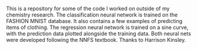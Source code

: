 <!---
- 👋 Hi, I’m @Will-Kirkpatrick
- 👀 I’m interested in ...
- 🌱 I’m currently learning ...
- 💞️ I’m looking to collaborate on ...
- 📫 How to reach me ...
--->
This is a repository for some of the code I worked on outside of my chemistry research.
The classification neural network is trained on the FASHION MNIST database. It also contains a few examples of predicting items of clothing.
The regression neural network is trained on a sine curve, with the prediction data plotted alongside the training data.
Both neural nets were developed following the NNFS textbook. Thanks to Harrison Kinsley.
